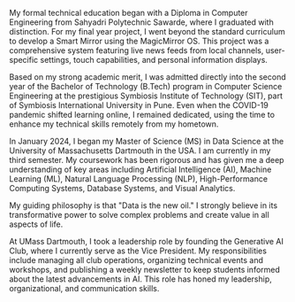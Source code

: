 My formal technical education began with a Diploma in Computer Engineering from Sahyadri Polytechnic Sawarde, where I graduated with distinction. For my final year project, I went beyond the standard curriculum to develop a Smart Mirror using the MagicMirror OS. This project was a comprehensive system featuring live news feeds from local channels, user-specific settings, touch capabilities, and personal information displays.

Based on my strong academic merit, I was admitted directly into the second year of the Bachelor of Technology (B.Tech) program in Computer Science Engineering at the prestigious Symbiosis Institute of Technology (SIT), part of Symbiosis International University in Pune. Even when the COVID-19 pandemic shifted learning online, I remained dedicated, using the time to enhance my technical skills remotely from my hometown.

In January 2024, I began my Master of Science (MS) in Data Science at the University of Massachusetts Dartmouth in the USA. I am currently in my third semester. My coursework has been rigorous and has given me a deep understanding of key areas including Artificial Intelligence (AI), Machine Learning (ML), Natural Language Processing (NLP), High-Performance Computing Systems, Database Systems, and Visual Analytics.

My guiding philosophy is that "Data is the new oil." I strongly believe in its transformative power to solve complex problems and create value in all aspects of life.

At UMass Dartmouth, I took a leadership role by founding the Generative AI Club, where I currently serve as the Vice President. My responsibilities include managing all club operations, organizing technical events and workshops, and publishing a weekly newsletter to keep students informed about the latest advancements in AI. This role has honed my leadership, organizational, and communication skills.
